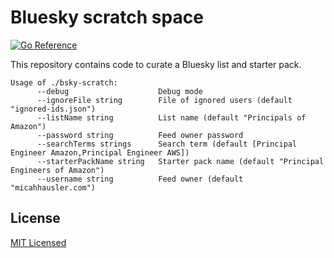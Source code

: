 # Bluesky scratch space

[![Go Reference](https://pkg.go.dev/badge/github.com/micahhausler/bsky-scratch.svg)](https://pkg.go.dev/github.com/micahhausler/bsky-scratch)

This repository contains code to curate a Bluesky list and starter pack.

```
Usage of ./bsky-scratch:
      --debug                    Debug mode
      --ignoreFile string        File of ignored users (default "ignored-ids.json")
      --listName string          List name (default "Principals of Amazon")
      --password string          Feed owner password
      --searchTerms strings      Search term (default [Principal Engineer Amazon,Principal Engineer AWS])
      --starterPackName string   Starter pack name (default "Principal Engineers of Amazon")
      --username string          Feed owner (default "micahhausler.com")
```
## License

[MIT Licensed](/LICENSE)
